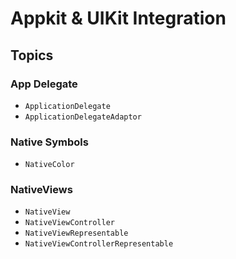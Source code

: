 
# Appkit & UIKit Integration

## Topics
### App Delegate
- ``ApplicationDelegate``
- ``ApplicationDelegateAdaptor``

### Native Symbols
- ``NativeColor``

### NativeViews
- ``NativeView``
- ``NativeViewController``
- ``NativeViewRepresentable``
- ``NativeViewControllerRepresentable``

